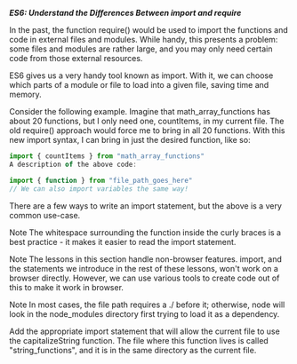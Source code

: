 ***ES6: Understand the Differences Between import and require***

In the past, the function require() would be used to import the functions and code in external files and modules. While handy, this presents a problem: some files and modules are rather large, and you may only need certain code from those external resources.

ES6 gives us a very handy tool known as import. With it, we can choose which parts of a module or file to load into a given file, saving time and memory.

Consider the following example. Imagine that math_array_functions has about 20 functions, but I only need one, countItems, in my current file. The old require() approach would force me to bring in all 20 functions. With this new import syntax, I can bring in just the desired function, like so:

```javascript
import { countItems } from "math_array_functions"
A description of the above code:

import { function } from "file_path_goes_here"
// We can also import variables the same way!
```

There are a few ways to write an import statement, but the above is a very common use-case.

Note
The whitespace surrounding the function inside the curly braces is a best practice - it makes it easier to read the import statement.

Note
The lessons in this section handle non-browser features. import, and the statements we introduce in the rest of these lessons, won't work on a browser directly. However, we can use various tools to create code out of this to make it work in browser.

Note
In most cases, the file path requires a ./ before it; otherwise, node will look in the node_modules directory first trying to load it as a dependency.


Add the appropriate import statement that will allow the current file to use the capitalizeString function. The file where this function lives is called "string_functions", and it is in the same directory as the current file.
